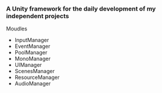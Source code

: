 ### A Unity framework for the daily development of my independent projects

Moudles
- InputManager
- EventManager
- PoolManager
- MonoManager
- UIManager
- ScenesManager
- ResourceManager
- AudioManager
